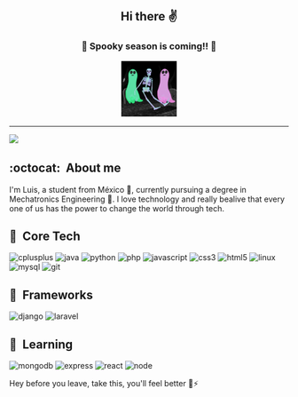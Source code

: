 
<h2 align="center">  Hi there ✌️ </h2>
<h3 align="center">🎃 Spooky season is coming!! 👻</h3>
<p align="center">
      <img src="https://raw.githubusercontent.com/Jerts/Jerts/master/giphy.gif" alt="alt text" width="100" height="100">
</p>

- - -

![](https://komarev.com/ghpvc/?username=Jerts&color=blue)

## :octocat:&nbsp; About me
I'm Luis, a student from México 🌮, currently pursuing a degree in Mechatronics Engineering 🤖. I love technology and really bealive that every one of us has the power to change the world through tech.

## 🚀&nbsp; Core Tech 

<p align='left'>
    <img src="https://devicons.github.io/devicon/devicon.git/icons/cplusplus/cplusplus-original.svg" alt="cplusplus" width=30 height=30/>
    <img src="https://devicons.github.io/devicon/devicon.git/icons/java/java-original.svg" alt="java" width="30" height="30"/>
    <img src="https://devicons.github.io/devicon/devicon.git/icons/python/python-original.svg" alt="python" width="30" height="30"/>
    <img src="https://devicons.github.io/devicon/devicon.git/icons/php/php-original.svg" alt="php" width="30" height="30"/> 
    <img src="https://devicons.github.io/devicon/devicon.git/icons/javascript/javascript-original.svg" alt="javascript" width="30" height="30"/>
    <img src="https://devicons.github.io/devicon/devicon.git/icons/css3/css3-original-wordmark.svg" alt="css3" width="30" height="30"/>
    <img src="https://devicons.github.io/devicon/devicon.git/icons/html5/html5-original-wordmark.svg" alt="html5" width="30" height="30"/>  
    <img src="https://devicons.github.io/devicon/devicon.git/icons/linux/linux-original.svg" alt="linux" width="30" height="30"/> 
    <img src="https://devicons.github.io/devicon/devicon.git/icons/mysql/mysql-original-wordmark.svg" alt="mysql" width="30" height="30"/>
    <img src="https://www.vectorlogo.zone/logos/git-scm/git-scm-icon.svg" alt="git" width="30" height="30"/>
</p>

## 📐&nbsp; Frameworks 

<p align='left'>
    <img src="https://devicons.github.io/devicon/devicon.git/icons/django/django-original.svg" alt="django" width="30" height="30"/>
    <img src="https://devicons.github.io/devicon/devicon.git/icons/laravel/laravel-plain-wordmark.svg" alt="laravel" width="30" height="30"/>
</p>

## 🧪&nbsp; Learning
<p align='left'>
    <img src="https://devicons.github.io/devicon/devicon.git/icons/mongodb/mongodb-original.svg" alt="mongodb" width="30" height="30"/>
    <img src="https://devicons.github.io/devicon/devicon.git/icons/express/express-original.svg" alt="express" width="30" height="30"/>
    <img src="https://devicons.github.io/devicon/devicon.git/icons/react/react-original.svg" alt="react" width="30" height="30"/>
    <img src="https://devicons.github.io/devicon/devicon.git/icons/nodejs/nodejs-original.svg" alt="node" width="30" height="30"/>
</p>

Hey before you leave, take this, you'll feel better 🍫⚡